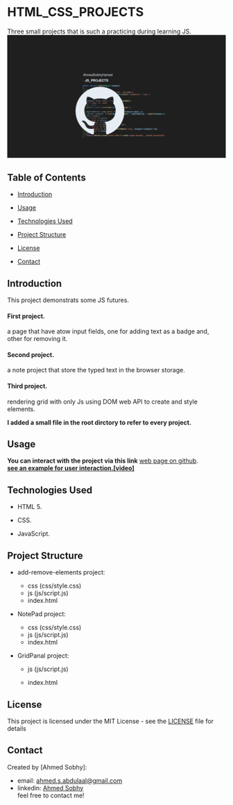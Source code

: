 # HTML_CSS_PROJECTS

Three small projects that is such a practicing during learning JS.
![](repo-image/name.png)

## Table of Contents

- [Introduction](#introduction)
- [Usage](#usage)
- [Technologies Used](#technologies-used)
- [Project Structure](#project-structure)
- [License](#license)
- [Contact](#contact)

  <!-- intro -->

## Introduction

This project demonstrats some JS futures.

#### First project.

a page that have atow input fields, one for adding text as a badge and, other for removing it.

#### Second project.

a note project that store the typed text in the browser storage.

#### Third project.

rendering grid with only Js using DOM web API to create and style elements.

**I added a small file in the root dirctory to refer to every project.**

  <!-- usage or how to interact with this technologies like api end points and what they do -->

## Usage

**You can interact with the project via this link**
[web page on github](https://ahmedsobhyhamed.github.io/JS_PROJECTS/).
<br>
**[see an example for user interaction.[video]](http://youtube.com)**

## Technologies Used

- HTML 5.
- CSS.
- JavaScript.

  <!-- about the project and a digram of how it work -->

## Project Structure

- add-remove-elements project:

  - css (css/style.css)
  - js (js/script.js)
  - index.html

- NotePad project:

  - css (css/style.css)
  - js (js/script.js)
  - index.html

- GridPanal project:

  - js (js/script.js)
  - index.html

    <!-- licance -->

## License

This project is licensed under the MIT License - see the [LICENSE](/LICENSE) file for details

  <!-- contacts -->

## Contact

Created by [Ahmed Sobhy]:

- email: [ahmed.s.abdulaal@gmail.com](mailto:ahmed.s.abdulaal@gmail.com)
- linkedin: [Ahmed Sobhy](https://www.linkedin.com/in/ahmed-sobhy-b824b7201/)
  <br>
  feel free to contact me!
